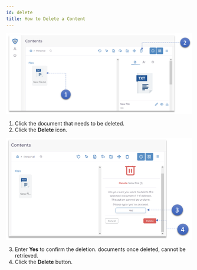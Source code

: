 ```yaml
---
id: delete
title: How to Delete a Content
---
```


![delete-1](../../static/img/delete-1.png)

1. Click the document that needs to be deleted.
2. Click the **Delete** icon.

![delete-2](../../static/img/delete-2.png)

3. Enter **Yes** to confirm the deletion. documents once deleted, cannot be retrieved.
4. Click the **Delete** button.
